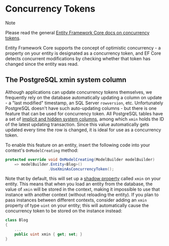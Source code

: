 # Concurrency Tokens

> [!NOTE]
> Please read the general [Entity Framework Core docs on concurrency tokens](https://docs.microsoft.com/en-us/ef/core/modeling/concurrency).

Entity Framework Core supports the concept of optimistic concurrency - a property on your entity is designated as a concurrency token, and EF Core detects concurrent modifications by checking whether that token has changed since the entity was read.

## The PostgreSQL xmin system column

Although applications can update concurrency tokens themselves, we frequently rely on the database automatically updating a column on update - a "last modified" timestamp, an SQL Server `rowversion`, etc. Unfortunately PostgreSQL doesn't have such auto-updating columns - but there is one feature that can be used for concurrency token. All PostgreSQL tables have a set of [implicit and hidden system columns](https://www.postgresql.org/docs/current/static/ddl-system-columns.htm://www.postgresql.org/docs/current/static/ddl-system-columns.html), among which `xmin` holds the ID of the latest updating transaction. Since this value automatically gets updated every time the row is changed, it is ideal for use as a concurrency token.

To enable this feature on an entity, insert the following code into your context's `OnModelCreating` method:

```c#
protected override void OnModelCreating(ModelBuilder modelBuilder)
    => modelBuilder.Entity<Blog>()
                   .UseXminAsConcurrencyToken();
```

Note that by default, this will set up a [shadow property](https://docs.microsoft.com/en-us/ef/core/modeling/shadow-properties) called `xmin` on your entity. This means that when you load an entity from the database, the value of `xmin` will be stored in the context, making it impossible to use that instance with another context (without reloading the entity). If you plan to pass instances between different contexts, consider adding an `xmin` property of type `uint` on your entity; this will automatically cause the concurrency token to be stored on the instance instead:

```c#
class Blog
{
	...
	public uint xmin { get; set; }
}